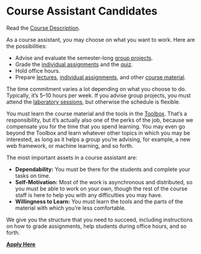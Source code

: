 # Course Assistant Candidates

Read the [Course Description](/course-description).

As a course assistant, you may choose on what you want to work. Here are the possibilities:

- Advise and evaluate the semester-long [group projects](/group-projects).
- Grade the [individual assignments](/#individual-assignments) and the [quiz](/quiz).
- Hold office hours.
- Prepare [lectures](/#lectures), [individual assignments](/#individual-assignments), and other [course material](/#course-material).

The time commitment varies a lot depending on what you choose to do. Typically, it’s 5–10 hours per week. If you advise group projects, you must attend the [laboratory sessions](/calendar), but otherwise the schedule is flexible.

You must learn the course material and the tools in the [Toolbox](/toolbox). That’s a responsibility, but it’s actually also one of the perks of the job, because we compensate you for the time that you spend learning. You may even go beyond the Toolbox and learn whatever other topics in which you may be interested, as long as it helps a group you’re advising, for example, a new web framework, or machine learning, and so forth.

The most important assets in a course assistant are:

- **Dependability:** You must be there for the students and complete your tasks on time.
- **Self-Motivation:** Most of the work is asynchronous and distributed, so you must be able to work on your own, though the rest of the course staff is here to help you with any difficulties you may have.
- **Willingness to Learn:** You must learn the tools and the parts of the material with which you’re less comfortable.

We give you the structure that you need to succeed, including instructions on how to grade assignments, help students during office hours, and so forth.

**[Apply Here](https://ugrad.cs.jhu.edu/~joanne/tawannabe.html)**
